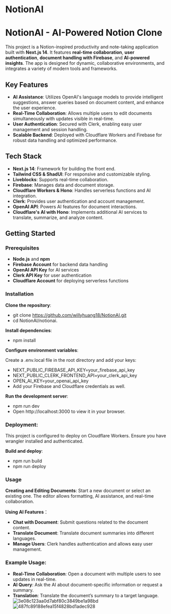 
# NotionAI

# NotionAI - AI-Powered Notion Clone

This project is a Notion-inspired productivity and note-taking application built with **Next.js 14**. It features **real-time collaboration**, **user authentication**, **document handling with Firebase**, and **AI-powered insights**. The app is designed for dynamic, collaborative environments, and integrates a variety of modern tools and frameworks.

## Key Features

- **AI Assistance**: Utilizes OpenAI's language models to provide intelligent suggestions, answer queries based on document content, and enhance the user experience.
- **Real-Time Collaboration**: Allows multiple users to edit documents simultaneously with updates visible in real-time.
- **User Authentication**: Secured with Clerk, enabling easy user management and session handling.
- **Scalable Backend**: Deployed with Cloudflare Workers and Firebase for robust data handling and optimized performance.

## Tech Stack

- **Next.js 14**: Framework for building the front end.
- **Tailwind CSS & ShadUI**: For responsive and customizable styling.
- **Liveblocks**: Supports real-time collaboration.
- **Firebase**: Manages data and document storage.
- **Cloudflare Workers & Hono**: Handles serverless functions and AI integration.
- **Clerk**: Provides user authentication and account management.
- **OpenAI API**: Powers AI features for document interactions.
- **Cloudflare's AI with Hono**: Implements additional AI services to translate, summarize, and analyze content.

## Getting Started

### Prerequisites

- **Node.js** and **npm**
- **Firebase Account** for backend data handling
- **OpenAI API Key** for AI services
- **Clerk API Key** for user authentication
- **Cloudflare Account** for deploying serverless functions

### Installation
**Clone the repository**:

   - git clone https://github.com/willyhuang18/NotionAI.git
   - cd NotionAI/notionai.

**Install dependencies**:
  - npm install

**Configure environment variables**:

Create a .env.local file in the root directory and add your keys:

- NEXT_PUBLIC_FIREBASE_API_KEY=your_firebase_api_key
- NEXT_PUBLIC_CLERK_FRONTEND_API=your_clerk_api_key
- OPEN_AI_KEY=your_openai_api_key
- Add your Firebase and Cloudflare credentials as well.

**Run the development server**:
- npm run dev
- Open http://localhost:3000 to view it in your browser.

### Deployment:
This project is configured to deploy on Cloudflare Workers. Ensure you have wrangler installed and authenticated.

**Build and deploy**:
- npm run build
- npm run deploy


### Usage 
**Creating and Editing Documents**: Start a new document or select an existing one. The editor allows formatting, AI assistance, and real-time collaboration.

**Using AI Features**：
- **Chat with Document**: Submit questions related to the document content.
- **Translate Document**: Translate document summaries into different languages.
- **Manage Users**: Clerk handles authentication and allows easy user management.

### Example Usage:
- **Real-Time Collaboration**: Open a document with multiple users to see updates in real-time.
- **AI Query**: Ask the AI about document-specific information or request a summary.
- **Translation**: Translate the document’s summary to a target language.
  ![3e08c123aa0d7abf80c3849be1a98bd](https://github.com/user-attachments/assets/76049db4-02f5-4b35-b621-6bad6dcc815f)
  ![487fc89188efea15f4828bd1adec928](https://github.com/user-attachments/assets/9dc513d0-3a53-45c9-bfdb-930a70dec5ac)
